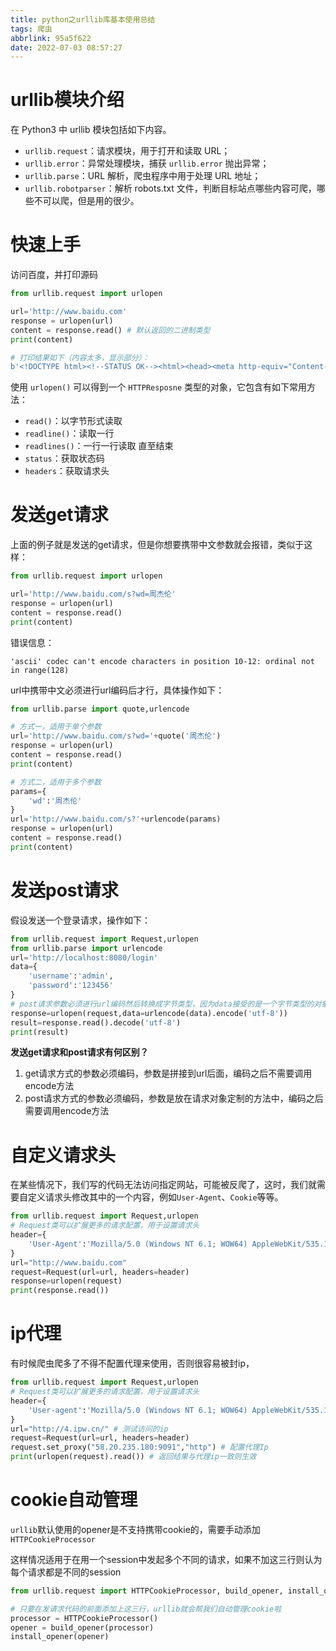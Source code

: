 ```yaml
---
title: python之urllib库基本使用总结
tags: 爬虫
abbrlink: 95a5f622
date: 2022-07-03 08:57:27
---
```




# urllib模块介绍

在 Python3 中 urllib 模块包括如下内容。

- `urllib.request`：请求模块，用于打开和读取 URL；
- `urllib.error`：异常处理模块，捕获 `urllib.error` 抛出异常；
- `urllib.parse`：URL 解析，爬虫程序中用于处理 URL 地址；
- `urllib.robotparser`：解析 robots.txt 文件，判断目标站点哪些内容可爬，哪些不可以爬，但是用的很少。



# 快速上手

访问百度，并打印源码

```python
from urllib.request import urlopen

url='http://www.baidu.com'
response = urlopen(url)
content = response.read() # 默认返回的二进制类型
print(content)

# 打印结果如下（内容太多，显示部分）：
b'<!DOCTYPE html><!--STATUS OK--><html><head><meta http-equiv="Content-Type" content="text/html;charset=utf-8"><meta http-equiv="X-UA-Compatible" content="IE=edge,chrome=1"><meta content="always" name="referrer"><meta name="theme-color" content="#ffffff"><meta name="description" content="\xe5\x85\xa8\xe7\x90\x83\xe9\xa2\x86\xe5\x85\x88\xe7\x9a\x84\xe4\xb8\xad\xe6\x96\x87\xe6\x90\x9c\xe7\xb4\xa2\xe5\xbc\x95\xe6\x93\x8e\xe3\x80\x81\xe8\x87\xb4\xe5\x8a\x9b\xe4\xba\x8e\xe8\xae\xa9\xe7\xbd\x91\xe6\xb0\x91\xe6\x9b\xb4\xe4\xbe\xbf\xe6\x8d\xb7\xe5\x9c\xb0\xe8\x8e\xb7\xe5\x8f\x96\xe4\xbf\xa1\xe6\x81\xaf\xef\xbc\x8c\xe6\x89\xbe\xe5\x88\xb0\xe6\x89\x80\xe6\xb1\x82\xe3\x80\x82\xe7\x99\xbe\xe5\xba\xa6\xe8\xb6\x85\xe8\xbf\x87\xe5\x8d\x83\xe4\xba\xbf\xe7\x9a\x84\xe4\xb8\xad\xe6\x96\x87\xe7\xbd\x91\xe9\xa1\xb5\xe6\x95\xb0\xe6\x8d\xae\xe5\xba\x93\xef\xbc\x8c\xe5\x8f\xaf\xe4\xbb\xa5\xe7\x9e\xac\xe9\x97\xb4\xe6\x89\xbe\xe5\x88\xb0\xe7\x9b\xb8\xe5\x85\xb3\xe7\x9a\x84\xe6\x90\x9c\xe7\xb4\xa2\xe7\xbb\x93\xe6\x9e\x9c\xe3\x80\x82"><link rel="shortcut icon" href="/favicon
```

使用 `urlopen()` 可以得到一个 `HTTPResposne` 类型的对象，它包含有如下常用方法：

- `read()`：以字节形式读取
- `readline()`：读取一行
- `readlines()`：一行一行读取 直至结束
- `status`：获取状态码
- `headers`：获取请求头

# 发送get请求

上面的例子就是发送的get请求，但是你想要携带中文参数就会报错，类似于这样：

```python
from urllib.request import urlopen

url='http://www.baidu.com/s?wd=周杰伦'
response = urlopen(url)
content = response.read()
print(content)
```

错误信息：

`'ascii' codec can't encode characters in position 10-12: ordinal not in range(128)`

url中携带中文必须进行url编码后才行，具体操作如下：

```python
from urllib.parse import quote,urlencode

# 方式一，适用于单个参数
url='http://www.baidu.com/s?wd='+quote('周杰伦')
response = urlopen(url)
content = response.read()
print(content)

# 方式二，适用于多个参数
params={
    'wd':'周杰伦'
}
url='http://www.baidu.com/s?'+urlencode(params) 
response = urlopen(url)
content = response.read()
print(content)
```

# 发送post请求

假设发送一个登录请求，操作如下：

```python
from urllib.request import Request,urlopen
from urllib.parse import urlencode
url='http://localhost:8080/login'
data={
    'username':'admin',
    'password':'123456'
}
# post请求参数必须进行url编码然后转换成字节类型，因为data接受的是一个字节类型的对象
response=urlopen(request,data=urlencode(data).encode('utf-8'))
result=response.read().decode('utf-8')
print(result)
```



**发送get请求和post请求有何区别？**

1. get请求方式的参数必须编码，参数是拼接到url后面，编码之后不需要调用encode方法 
2. post请求方式的参数必须编码，参数是放在请求对象定制的方法中，编码之后需要调用encode方法 

# 自定义请求头

在某些情况下，我们写的代码无法访问指定网站，可能被反爬了，这时，我们就需要自定义请求头修改其中的一个内容，例如`User-Agent`、`Cookie`等等。

```python
from urllib.request import Request,urlopen
# Request类可以扩展更多的请求配置，用于设置请求头
header={
    'User-Agent':'Mozilla/5.0 (Windows NT 6.1; WOW64) AppleWebKit/535.1 (KHTML, like Gecko) Chrome/14.0.835.163 Safari/535.1'
}
url="http://www.baidu.com"
request=Request(url=url, headers=header)
response=urlopen(request)
print(response.read())
```



# ip代理

有时候爬虫爬多了不得不配置代理来使用，否则很容易被封ip，

```python
from urllib.request import Request,urlopen
# Request类可以扩展更多的请求配置，用于设置请求头
header={
    'User-agent':'Mozilla/5.0 (Windows NT 6.1; WOW64) AppleWebKit/535.1 (KHTML, like Gecko) Chrome/14.0.835.163 Safari/535.1'
}
url="http://4.ipw.cn/" # 测试访问的ip
request=Request(url=url, headers=header)
request.set_proxy("58.20.235.180:9091","http") # 配置代理Ip
print(urlopen(request).read()) # 返回结果与代理ip一致则生效
```

# cookie自动管理

`urllib`默认使用的opener是不支持携带cookie的，需要手动添加`HTTPCookieProcessor`

这样情况适用于在用一个session中发起多个不同的请求，如果不加这三行则认为每个请求都是不同的session

```python
from urllib.request import HTTPCookieProcessor, build_opener, install_opener

# 只要在发请求代码的前面添加上这三行，urllib就会帮我们自动管理cookie啦
processor = HTTPCookieProcessor()
opener = build_opener(processor)
install_opener(opener)
```



